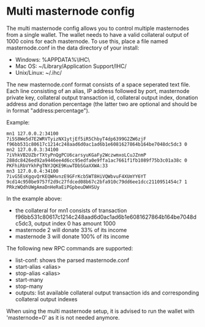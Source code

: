 Multi masternode config
=======================

The multi masternode config allows you to control multiple masternodes from a single wallet. The wallet needs to have a valid collateral output of 1000 coins for each masternode. To use this, place a file named masternode.conf in the data directory of your install:
 * Windows: %APPDATA%\IHC\
 * Mac OS: ~/Library/Application Support/IHC/
 * Unix/Linux: ~/.ihc/

The new masternode.conf format consists of a space seperated text file. Each line consisting of an alias, IP address followed by port, masternode private key, collateral output transaction id, collateral output index, donation address and donation percentage (the latter two are optional and should be in format "address:percentage").

Example:
```
mn1 127.0.0.2:34100 7i5S8We5d7E2WRVTyizNX1ytjEf5iR5ChbyT4dp6399G2ZW6zjF f96bb531c80617c1214c248aad6d0ac1ad6b1e6081627864b164be7048dc5dc3 0
mn2 127.0.0.3:34100 7iVhkVB2UZbrTXtyPnQgPCU6carsyuKGaFy2WczwmxoLCuJZnmP 288dc8426ed92a9446ee4d6cc95edfa0e9ffa1ac7661f1fb1089f75b3c01a38c 0 PKFhiRbVYkhPgTNYJQKE9KuwTDbSGaXXWA:33
mn3 127.0.0.4:34100 7ivG5EsKgqvQrKEQWHvnzE9GFrKcb5WT8HiVQWbvuF4XUmYY6YT 9cd14c950be9757f2d9c27fdced08b67c2bfa910c79dd6ee1dcc2110951454c7 1 PRkzWQdhUWgAmaDnHeRaEiPGpbeuDWHSUy
```

In the example above:
* the collateral for mn1 consists of transaction f96bb531c80617c1214c248aad6d0ac1ad6b1e6081627864b164be7048dc5dc3, output index 0 has amount 1000
* masternode 2 will donate 33% of its income
* masternode 3 will donate 100% of its income


The following new RPC commands are supported:
* list-conf: shows the parsed masternode.conf
* start-alias \<alias\>
* stop-alias \<alias\>
* start-many
* stop-many
* outputs: list available collateral output transaction ids and corresponding collateral output indexes

When using the multi masternode setup, it is advised to run the wallet with 'masternode=0' as it is not needed anymore.
